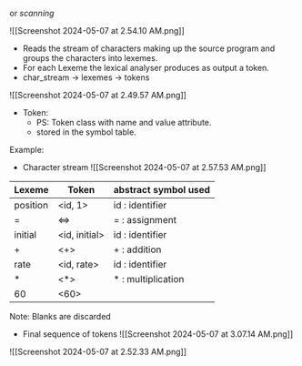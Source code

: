 or *scanning*

![[Screenshot 2024-05-07 at 2.54.10 AM.png]]
- Reads the stream of characters making up the source program and groups the characters into lexemes. 
- For each Lexeme the lexical analyser produces as output a token.
- char_stream -> lexemes -> tokens

![[Screenshot 2024-05-07 at 2.49.57 AM.png]]	
- Token:
	- PS: Token class with name and value attribute.
	- stored in the symbol table.


Example:
- Character stream
![[Screenshot 2024-05-07 at 2.57.53 AM.png]]

| Lexeme   | Token         | abstract symbol used |
| -------- | ------------- | -------------------- |
| position | <id, 1>       | id : identifier      |
| =        | <=>           | = : assignment       |
| initial  | <id, initial> | id : identifier      |
| +        | <+>           | + : addition         |
| rate     | <id, rate>    | id : identifier      |
| *        | <*>           | * : multiplication   |
| 60       | <60>          |                      |
Note: Blanks are discarded

- Final sequence of tokens
![[Screenshot 2024-05-07 at 3.07.14 AM.png]]






![[Screenshot 2024-05-07 at 2.52.33 AM.png]]